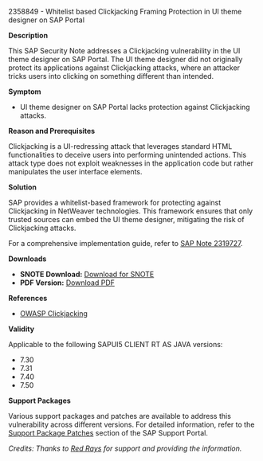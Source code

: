 2358849 - Whitelist based Clickjacking Framing Protection in UI theme designer on SAP Portal

**Description**

This SAP Security Note addresses a Clickjacking vulnerability in the UI theme designer on SAP Portal. The UI theme designer did not originally protect its applications against Clickjacking attacks, where an attacker tricks users into clicking on something different than intended.

**Symptom**

- UI theme designer on SAP Portal lacks protection against Clickjacking attacks.

**Reason and Prerequisites**

Clickjacking is a UI-redressing attack that leverages standard HTML functionalities to deceive users into performing unintended actions. This attack type does not exploit weaknesses in the application code but rather manipulates the user interface elements.

**Solution**

SAP provides a whitelist-based framework for protecting against Clickjacking in NetWeaver technologies. This framework ensures that only trusted sources can embed the UI theme designer, mitigating the risk of Clickjacking attacks.

For a comprehensive implementation guide, refer to [SAP Note 2319727](https://me.sap.com/notes/2319727).

**Downloads**

- **SNOTE Download:** [Download for SNOTE](https://notesdownloads.sap.com/note/0040000018388512017)
- **PDF Version:** [Download PDF](https://userapps.support.sap.com/sap/support/sfm/notes/print/0002358849?language=en-US&token=021547949C6C76B3CB48A08067F64AE9)

**References**

- [OWASP Clickjacking](https://www.owasp.org/index.php/Clickjacking)

**Validity**

Applicable to the following SAPUI5 CLIENT RT AS JAVA versions:
- 7.30
- 7.31
- 7.40
- 7.50

**Support Packages**

Various support packages and patches are available to address this vulnerability across different versions. For detailed information, refer to the [Support Package Patches](https://me.sap.com/) section of the SAP Support Portal.

*Credits: Thanks to [Red Rays](https://redrays.io) for support and providing the information.*